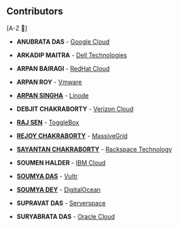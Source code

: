 ## Contributors 

[A-Z 🔽]

- **ANUBRATA DAS** - [Google Cloud](https://github.com/CS-dept-Vivekananda-Centenary-College/Cloud-Computing-Presentations-on-CSPs/blob/main/GoogleCloud%5BAnubrata_Das%5D.pdf)

- **ARKADIP MAITRA** - [Dell Technologies](https://github.com/CS-dept-Vivekananda-Centenary-College/Cloud-Computing-Presentations-on-CSPs/blob/main/Dell_Technologies%5BArkadip_Maitra%5D.pdf)

- **ARPAN BAIRAGI** - [RedHat Cloud](https://github.com/CS-dept-Vivekananda-Centenary-College/Cloud-Computing-Presentations-on-CSPs/blob/main/RedHat_Cloud%5BArpan_Bairagi%5D.pdf)

- **ARPAN ROY** - [Vmware](https://github.com/CS-dept-Vivekananda-Centenary-College/Cloud-Computing-Presentations-on-CSPs/blob/main/Vmware%5BArpan_Roy%5D.pdf)

- [**ARPAN SINGHA**](https://github.com/ArpanSingha) - [Linode](https://github.com/CS-dept-Vivekananda-Centenary-College/Cloud-Computing-Presentations-on-CSPs/blob/main/Linode%5BArpan_Singha%5D.pdf)

- **DEBJIT CHAKRABORTY** - [Verizon Cloud](https://github.com/CS-dept-Vivekananda-Centenary-College/Cloud-Computing-Presentations-on-CSPs/blob/main/Verizon_cloud%5BDebjit_Chakraborty%5D.pdf)

- [**RAJ SEN**](https://github.com/raj21dart) - [ToggleBox](https://github.com/CS-dept-Vivekananda-Centenary-College/Cloud-Computing-Presentations-on-CSPs/blob/main/ToggleBox%5BRaj_Sen%5D%20.pdf)

- [**REJOY CHAKRABORTY**](https://github.com/rejoyc-cs) - [MassiveGrid](https://github.com/CS-dept-Vivekananda-Centenary-College/Cloud-Computing-Presentations-on-CSPs/blob/main/MassiveGrid%5BRejoy_Chakroborty%5D.pdf)

- [**SAYANTAN CHAKRABORTY**](https://github.com/chakrabortysayantan699) - [Rackspace Technology](https://github.com/CS-dept-Vivekananda-Centenary-College/Cloud-Computing-Presentations-on-CSPs/blob/main/Rackspace_technology%5BSayantan_Chakraborty%5D.pdf)

- **SOUMEN HALDER** - [IBM Cloud](https://github.com/CS-dept-Vivekananda-Centenary-College/Cloud-Computing-Presentations-on-CSPs/blob/main/IBM_cloud%5BSoumen_Halder%5D.pdf)

- [**SOUMYA DAS**](https://github.com/soumya-das67) - [Vultr](https://github.com/CS-dept-Vivekananda-Centenary-College/Cloud-Computing-Presentations-on-CSPs/blob/main/Vultr%5BSoumya_Das%5D.pdf)

- [**SOUMYA DEY**](https://github.com/Soumya-Dey) - [DigitalOcean](https://github.com/CS-dept-Vivekananda-Centenary-College/Cloud-Computing-Presentations-on-CSPs/blob/main/DigitalOcean%5BSoumya_Dey%5D.pdf)

- **SUPRAVAT DAS** - [Serverspace](https://github.com/CS-dept-Vivekananda-Centenary-College/Cloud-Computing-Presentations-on-CSPs/blob/main/Serverspace%5BSupravat_Das%5D.pdf)

- **SURYABRATA DAS** - [Oracle Cloud](https://github.com/CS-dept-Vivekananda-Centenary-College/Cloud-Computing-Presentations-on-CSPs/blob/main/Oracle_cloud%5BSuryabrata_Das%5D.pdf)


